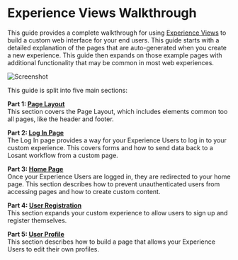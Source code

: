 # Experience Views Walkthrough

This guide provides a complete walkthrough for using [Experience Views](/experiences/views/) to build a custom web interface for your end users. This guide starts with a detailed explanation of the pages that are auto-generated when you create a new experience. This guide then expands on those example pages with additional functionality that may be common in most web experiences.

![Screenshot](/images/experiences/walkthrough/views/screenshot.png "Example Experience Screenshot")

This guide is split into five main sections:

**Part 1: [Page Layout](/experiences/walkthrough/views/part1/)**  
This section covers the Page Layout, which includes elements common too all pages, like the header and footer.

**Part 2: [Log In Page](/experiences/walkthrough/views/part2/)**  
The Log In page provides a way for your Experience Users to log in to your custom experience. This covers forms and how to send data back to a Losant workflow from a custom page.

**Part 3: [Home Page](/experiences/walkthrough/views/part3/)**  
Once your Experience Users are logged in, they are redirected to your home page. This section describes how to prevent unauthenticated users from accessing pages and how to create custom content.

**Part 4: [User Registration](/experiences/walkthrough/views/part4/)**  
This section expands your custom experience to allow users to sign up and register themselves.

**Part 5: [User Profile](/experiences/walkthrough/views/part5/)**  
This section describes how to build a page that allows your Experience Users to edit their own profiles.